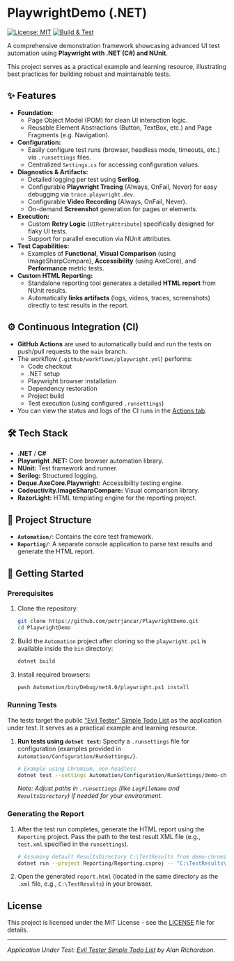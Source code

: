 # PlaywrightDemo (.NET)

[![License: MIT](https://img.shields.io/badge/License-MIT-yellow.svg)](https://opensource.org/licenses/MIT)
[![Build & Test](https://github.com/petrjancar/PlaywrightDemo/actions/workflows/playwright.yml/badge.svg)](https://github.com/petrjancar/PlaywrightDemo/actions/workflows/playwright.yml)

A comprehensive demonstration framework showcasing advanced UI test automation using **Playwright with .NET (C#) and NUnit**.

This project serves as a practical example and learning resource, illustrating best practices for building robust and maintainable tests.

## ✨ Features

- **Foundation:**
  - Page Object Model (POM) for clean UI interaction logic.
  - Reusable Element Abstractions (Button, TextBox, etc.) and Page Fragments (e.g. Navigation).
- **Configuration:**
  - Easily configure test runs (browser, headless mode, timeouts, etc.) via `.runsettings` files.
  - Centralized `Settings.cs` for accessing configuration values.
- **Diagnostics & Artifacts:**
  - Detailed logging per test using **Serilog**.
  - Configurable **Playwright Tracing** (Always, OnFail, Never) for easy debugging via `trace.playwright.dev`.
  - Configurable **Video Recording** (Always, OnFail, Never).
  - On-demand **Screenshot** generation for pages or elements.
- **Execution:**
  - Custom **Retry Logic** (`UIRetryAttribute`) specifically designed for flaky UI tests.
  - Support for parallel execution via NUnit attributes.
- **Test Capabilities:**
  - Examples of **Functional**, **Visual Comparison** (using ImageSharpCompare), **Accessibility** (using AxeCore), and **Performance** metric tests.
- **Custom HTML Reporting:**
  - Standalone reporting tool generates a detailed **HTML report** from NUnit results.
  - Automatically **links artifacts** (logs, videos, traces, screenshots) directly to test results in the report.

## ⚙️ Continuous Integration (CI)

- **GitHub Actions** are used to automatically build and run the tests on push/pull requests to the `main` branch.
- The workflow (`.github/workflows/playwright.yml`) performs:
  - Code checkout
  - .NET setup
  - Playwright browser installation
  - Dependency restoration
  - Project build
  - Test execution (using configured `.runsettings`)
- You can view the status and logs of the CI runs in the [Actions tab](https://github.com/petrjancar/PlaywrightDemo/actions).

## 🛠️ Tech Stack

- **.NET** / **C#**
- **Playwright .NET:** Core browser automation library.
- **NUnit:** Test framework and runner.
- **Serilog:** Structured logging.
- **Deque.AxeCore.Playwright:** Accessibility testing engine.
- **Codeuctivity.ImageSharpCompare:** Visual comparison library.
- **RazorLight:** HTML templating engine for the reporting project.

## 📂 Project Structure

- **`Automation/`**: Contains the core test framework.
- **`Reporting/`**: A separate console application to parse test results and generate the HTML report.

## 🚀 Getting Started

### Prerequisites

1. Clone the repository:

   ```bash
   git clone https://github.com/petrjancar/PlaywrightDemo.git
   cd PlaywrightDemo
   ```

2. Build the `Automation` project after cloning so the `playwright.ps1` is available inside the `bin` directory:

   ```bash
   dotnet build
   ```

3. Install required browsers:

   ```bash
   pwsh Automation/bin/Debug/net8.0/playwright.ps1 install
   ```

### Running Tests

The tests target the public ["Evil Tester" Simple Todo List](https://eviltester.github.io/simpletodolist/) as the application under test. It serves as a practical example and learning resource.

1. **Run tests using `dotnet test`:**
   Specify a `.runsettings` file for configuration (examples provided in `Automation/Configuration/RunSettings/`).

   ```bash
   # Example using Chromium, non-headless
   dotnet test --settings Automation/Configuration/RunSettings/demo-chromium.runsettings
   ```

   _Note: Adjust paths in `.runsettings` (like `LogFileName` and `ResultsDirectory`) if needed for your environment._

### Generating the Report

1. After the test run completes, generate the HTML report using the `Reporting` project. Pass the path to the test result XML file (e.g., `test.xml` specified in the `runsettings`).

   ```bash
   # Assuming default ResultsDirectory C:\TestResults from demo-chromium.runsettings
   dotnet run --project Reporting/Reporting.csproj -- "C:\TestResults\test.xml"
   ```

2. Open the generated `report.html` (located in the same directory as the `.xml` file, e.g., `C:\TestResults`) in your browser.

## License

This project is licensed under the MIT License - see the [LICENSE](LICENSE) file for details.

---

_Application Under Test: [Evil Tester Simple Todo List](https://eviltester.github.io/simpletodolist/) by Alan Richardson._
